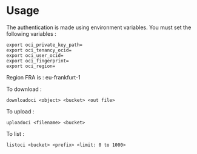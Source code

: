 # Usage 
The authentication is made using environment variables. You must set the following variables : 
```
export oci_private_key_path=
export oci_tenancy_ocid=
export oci_user_ocid=
export oci_fingerprint=
export oci_region=
```

Region FRA is : eu-frankfurt-1

To download : 
```
downloadoci <object> <bucket> <out file>
 ``` 
 To upload : 
 ```
uploadoci <filename> <bucket>
```
To list : 
 ```
listoci <bucket> <prefix> <limit: 0 to 1000>
```
